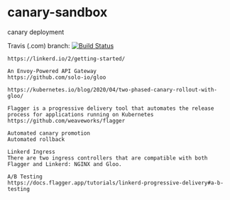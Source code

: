 # canary-sandbox
canary deployment

Travis (.com) branch:
[![Build Status](https://travis-ci.com/githubfoam/canary-sandbox.svg?branch=master)](https://travis-ci.com/githubfoam/canary-sandbox)  


~~~~
https://linkerd.io/2/getting-started/

An Envoy-Powered API Gateway
https://github.com/solo-io/gloo

https://kubernetes.io/blog/2020/04/two-phased-canary-rollout-with-gloo/

Flagger is a progressive delivery tool that automates the release process for applications running on Kubernetes
https://github.com/weaveworks/flagger

Automated canary promotion
Automated rollback

Linkerd Ingress
There are two ingress controllers that are compatible with both Flagger and Linkerd: NGINX and Gloo.

A/B Testing
https://docs.flagger.app/tutorials/linkerd-progressive-delivery#a-b-testing
~~~~
